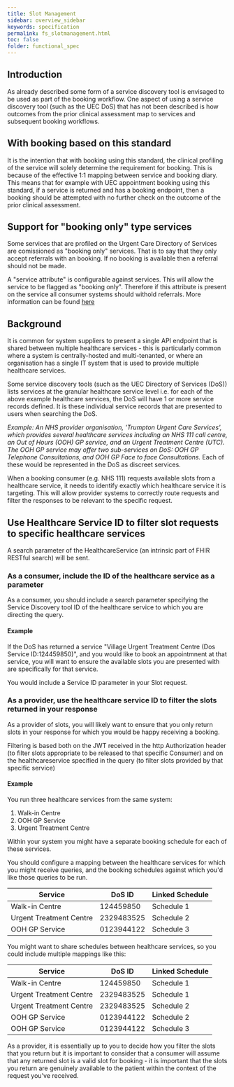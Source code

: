 ```yaml
---
title: Slot Management
sidebar: overview_sidebar
keywords: specification
permalink: fs_slotmanagement.html
toc: false
folder: functional_spec
---
```


## Introduction

As already described some form of a service discovery tool is envisaged to be used as part of the booking workflow. One aspect of using a service discovery tool (such as the UEC DoS) that has not been described is how outcomes from the prior clinical assessment map to services and subsequent booking workflows. 

## With booking based on this standard

It is the intention that with booking using this standard, the clinical profiling of the service will solely determine the requirement for booking. This is because of the effective 1:1 mapping between service and booking diary. This means that for example with UEC appointment booking using this standard, if a service is returned and has a booking endpoint, then a booking should be attempted with no further check on the outcome of the prior clinical assessment.

## Support for "booking only" type services

Some services that are profiled on the Urgent Care Directory of Services are comissioned as "booking only" services. That is to say that they only accept referrals with an booking. If no booking is available then a referral should not be made.

A "service attribute" is configurable against services. This will allow the service to be flagged as "booking only". Therefore if this attribute is present on the service all consumer systems should withold referrals. More information can be found <a href="dos_bookingonly.html" target="_blank">here</a>







## Background
It is common for system suppliers to present a single API endpoint that is shared between multiple healthcare services - this is particularly common where a system is centrally-hosted and multi-tenanted, or where an organisation has a single IT system that is used to provide multiple healthcare services.

Some service discovery tools (such as the UEC Directory of Services (DoS)) lists services at the granular healthcare service level i.e. for each of the above example healthcare services, the DoS will have 1 or more service records defined. It is these individual service records that are presented to users when searching the DoS.

*Example: An NHS provider organisation, 'Trumpton Urgent Care Services', which provides several healthcare services including an NHS 111 call centre, an Out of Hours (OOH) GP service, and an Urgent Treatment Centre (UTC). The OOH GP service may offer two sub-services on DoS: OOH GP Telephone Consultations, and OOH GP Face to face Consultations.* Each of these would be represented in the DoS as discreet services.

When a booking consumer (e.g. NHS 111) requests available slots from a healthcare service, it needs to identify exactly which healthcare service it is targeting. This will allow provider systems to correctly route requests and filter the responses to be relevant to the specific request.

## Use Healthcare Service ID to filter slot requests to specific healthcare services
A search parameter of the HealthcareService (an intrinsic part of FHIR RESTful search) will be sent.

### As a consumer, include the ID of the healthcare service as a parameter
As a consumer, you should include a search parameter specifying the Service Discovery tool ID of the healthcare service to which you are directing the query.

#### Example
If the DoS has returned a service "Village Urgent Treatment Centre (Dos Service ID:124459850)", and you would like to book an appointmnent at that service, you will want to ensure the available slots you are presented with are specifically for that service.

You would include a Service ID parameter in your Slot request.

### As a provider, use the healthcare service ID to filter the slots returned in your response
As a provider of slots, you will likely want to ensure that you only return slots in your response for which you would be happy receiving a booking.

Filtering is based both on the JWT received in the http Authorization header (to filter slots appropriate to be released to that specific Consumer) and on the healthcareservice specified in the query (to filter slots provided by that specific service)

#### Example
You run three healthcare services from the same system:

1. Walk-in Centre
2. OOH GP Service
3. Urgent Treatment Centre

Within your system you might have a separate booking schedule for each of these services. 

You should configure a mapping between the healthcare services for which you might receive queries, and the booking schedules against which you'd like those queries to be run.

| Service                 | DoS ID | Linked Schedule |
|-------------------------|------------|-----------------|
| Walk-in Centre          | 124459850 | Schedule 1      |
| Urgent Treatment Centre | 2329483525 | Schedule 2      |
| OOH GP Service          | 0123944122 | Schedule 3      |

You might want to share schedules between healthcare services, so you could include multiple mappings like this:

| Service                 | DoS ID | Linked Schedule |
|-------------------------|------------|-----------------|
| Walk-in Centre          | 124459850 | Schedule 1      |
| Urgent Treatment Centre | 2329483525 | Schedule 1      |
| Urgent Treatment Centre | 2329483525 | Schedule 2      |
| OOH GP Service          | 0123944122 | Schedule 2      |
| OOH GP Service          | 0123944122 | Schedule 3      |

As a provider, it is essentially up to you to decide how you filter the slots that you return but it is important to consider that a consumer will assume that any returned slot is a valid slot for booking - it is important that the slots you return are genuinely available to the patient within the context of the request you've received.
